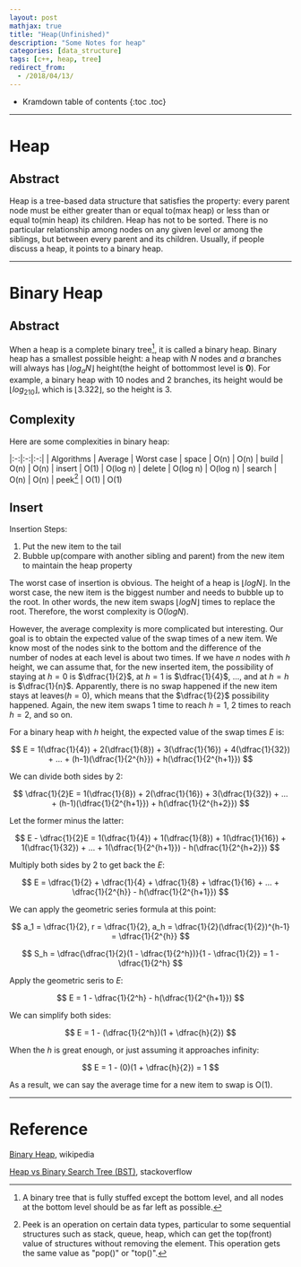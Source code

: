 ```yaml
---
layout: post
mathjax: true
title: "Heap(Unfinished)"
description: "Some Notes for heap"
categories: [data_structure]
tags: [c++, heap, tree]
redirect_from:
  - /2018/04/13/
---
```


* Kramdown table of contents
{:toc .toc}

---

# Heap

## Abstract

Heap is a tree-based data structure that satisfies the property: every parent node must be either greater than or equal to(max heap) or less than or equal to(min heap) its children. 
Heap has not to be sorted. 
There is no particular relationship among nodes on any given level or among the siblings, but between every parent and its children.
Usually, if people discuss a heap, it points to a binary heap.

---

# Binary Heap

## Abstract

When a heap is a complete binary tree[^1], it is called a binary heap. Binary heap has a smallest possible height: a heap with $N$ nodes and $a$ branches will always has $\lfloor log_aN \rfloor$ height(the height of bottommost level is **0**). 
For example, a binary heap with $10$ nodes and $2$ branches, its height would be $\lfloor log_210 \rfloor$, which is $\lfloor 3.322 \rfloor$, so the height is $3$.

## Complexity

Here are some complexities in binary heap:

|:-:|:-:|:-:|
| Algorithms | Average | Worst case
| space | O(n) | O(n)
| build | O(n) | O(n)
| insert | O(1) | O(log n)
| delete | O(log n) | O(log n)
| search | O(n) | O(n)
| peek[^2] | O(1) | O(1) 


## Insert

Insertion Steps:

1. Put the new item to the tail
2. Bubble up(compare with another sibling and parent) from the new item to maintain the heap property

The worst case of insertion is obvious. The height of a heap is $\lfloor logN \rfloor$. In the worst case, the new item is the biggest number and needs to bubble up to the root. In other words, the new item swaps $\lfloor logN \rfloor$ times to replace the root. Therefore, the worst complexity is O($logN$).

However, the average complexity is more complicated but interesting. Our goal is to obtain the expected value of the swap times of a new item. We know most of the nodes sink to the bottom and the difference of the number of nodes at each level is about two times. If we have $n$ nodes with $h$ height, we can assume that, for the new inserted item, the possibility of staying at $h=0$ is $\dfrac{1}{2}$, at $h=1$ is $\dfrac{1}{4}$, ..., and at $h=h$ is $\dfrac{1}{n}$. Apparently, there is no swap happened if the new item stays at leaves($h=0$), which means that the $\dfrac{1}{2}$ possibility happened. Again, the new item swaps $1$ time to reach $h=1$, $2$ times to reach $h=2$, and so on.

For a binary heap with $h$ height, the expected value of the swap times $E$ is:

$$
E = 1(\dfrac{1}{4}) + 2(\dfrac{1}{8}) + 3(\dfrac{1}{16}) + 4(\dfrac{1}{32}) + ... + (h-1)(\dfrac{1}{2^{h}}) + h(\dfrac{1}{2^{h+1}})
$$

We can divide both sides by 2:

$$
\dfrac{1}{2}E = 1(\dfrac{1}{8}) + 2(\dfrac{1}{16}) + 3(\dfrac{1}{32}) + ... + (h-1)(\dfrac{1}{2^{h+1}}) + h(\dfrac{1}{2^{h+2}})
$$

Let the former minus the latter:

$$
E - \dfrac{1}{2}E = 1(\dfrac{1}{4}) + 1(\dfrac{1}{8}) + 1(\dfrac{1}{16}) + 1(\dfrac{1}{32}) + ... + 1(\dfrac{1}{2^{h+1}}) - h(\dfrac{1}{2^{h+2}})
$$

Multiply both sides by 2 to get back the $E$:

$$
E = \dfrac{1}{2} + \dfrac{1}{4} + \dfrac{1}{8} + \dfrac{1}{16} + ... + \dfrac{1}{2^{h}} - h(\dfrac{1}{2^{h+1}})
$$

We can apply the geometric series formula at this point:

$$
a_1 = \dfrac{1}{2}, r = \dfrac{1}{2}, a_h = \dfrac{1}{2}(\dfrac{1}{2})^{h-1} = \dfrac{1}{2^{h}}
$$

$$
S_h = \dfrac{\dfrac{1}{2}(1 - \dfrac{1}{2^h})}{1 - \dfrac{1}{2}} = 1 - \dfrac{1}{2^h}
$$

Apply the geometric seris to $E$:

$$
E = 1 - \dfrac{1}{2^h} - h(\dfrac{1}{2^{h+1}})
$$

We can simplify both sides:

$$
E = 1 - (\dfrac{1}{2^h})(1 + \dfrac{h}{2})
$$

When the $h$ is great enough, or just assuming it approaches infinity:

$$
E = 1 - (0)(1 + \dfrac{h}{2}) = 1
$$

As a result, we can say the average time for a new item to swap is O(1).


[^1]: A binary tree that is fully stuffed except the bottom level, and all nodes at the bottom level should be as far left as possible.

[^2]: Peek is an operation on certain data types, particular to some sequential structures such as stack, queue, heap, which can get the top(front) value of structures without removing the element. This operation gets the same value as "pop()" or "top()".

---

# Reference

[Binary Heap](https://en.wikipedia.org/wiki/Binary_heap), wikipedia

[Heap vs Binary Search Tree (BST)](https://stackoverflow.com/questions/6147242/heap-vs-binary-search-tree-bst/29548834#29548834), stackoverflow
